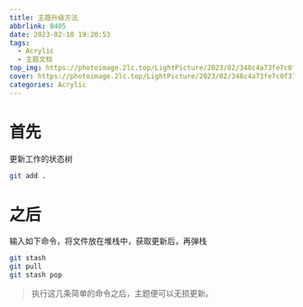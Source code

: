 ```yaml
---
title: 主题升级方法
abbrlink: 8405
date: 2023-02-10 19:20:53
tags:
  - Acrylic
  - 主题文档
top_img: https://photoimage.2lc.top/LightPicture/2023/02/348c4a73fe7c0f37.jpg
cover: https://photoimage.2lc.top/LightPicture/2023/02/348c4a73fe7c0f37.jpg
categories: Acrylic
---
```

# 首先
更新工作的状态树
```bash
git add .
```

# 之后
输入如下命令，将文件放在堆栈中，获取更新后，再弹栈
```bash
git stash
git pull
git stash pop
```

> 执行这几条简单的命令之后，主题便可以无损更新。